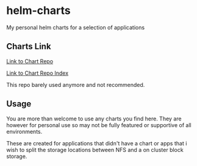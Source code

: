 # helm-charts
My personal helm charts for a selection of applications

## Charts Link

[Link to Chart Repo](https://charts.andrewdavies.net)

[Link to Chart Repo Index](https://charts.andrewdavies.net/index.yaml)

This repo barely used anymore and not recommended. 

## Usage
You are more than welcome to use any charts you find here. They are however for personal use so may not be fully featured or supportive of all environments.

These are created for applications that didn't have a chart or apps that i wish to split the storage locations between NFS and a on cluster block storage. 

